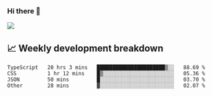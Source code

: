 ### Hi there 👋
<img align="center" src="https://github-readme-stats.vercel.app/api?username=Tumao727&show_icons=true&hide_title=true&theme=dracula" />


## 📈 Weekly development breakdown
<!--START_SECTION:waka-->

```text
TypeScript   20 hrs 3 mins   ██████████████████████▒░░   88.69 %
CSS          1 hr 12 mins    █▒░░░░░░░░░░░░░░░░░░░░░░░   05.36 %
JSON         50 mins         █░░░░░░░░░░░░░░░░░░░░░░░░   03.70 %
Other        28 mins         ▓░░░░░░░░░░░░░░░░░░░░░░░░   02.07 %
```

<!--END_SECTION:waka-->
